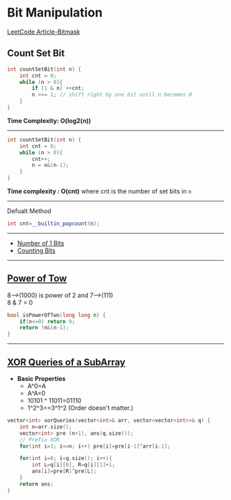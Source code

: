 # Bit Manipulation

[LeetCode Article-Bitmask](https://leetcode.com/discuss/study-guide/3901862/All-Types-of-Patterns-for-Bits-Manipulations-and-How-to-use-it)

## Count Set Bit
```cpp
int countSetBit(int n) {
    int cnt = 0;
    while (n > 0){
        if (1 & n) ++cnt; 
        n >>= 1; // shift right by one bit until n becomes 0
    }
}
```
**Time Complexity: O(log2(n))**

---

```cpp
int countSetBit(int n) {
    int cnt = 0;
    while (n > 0){
        cnt++;
        n = n&(n-1);
    }
}
```
**Time complexity : O(cnt)**
where cnt is the number of set bits in `n`

---

Defualt Method
```cpp
int cnt=__builtin_popcount(n);
```
---

* [Number of 1 Bits](https://leetcode.com/problems/number-of-1-bits/)
* [Counting Bits](https://leetcode.com/problems/counting-bits/description/)

***


## [Power of Tow](https://leetcode.com/problems/power-of-two/description/)
8-->(1000) is power of 2 and 7-->(111)\
8 & 7 = 0


```c++
bool isPowerOfTwo(long long n) {
    if(n<=0) return 0;
    return !n&(n-1);
}
```

***


## [XOR Queries of a SubArray](https://leetcode.com/problems/xor-queries-of-a-subarray/)
- **Basic Properties**
    - A^0=A
    - A^A=0
    - 10101 ^ 11011=01110
    - 1^2^3==3^1^2 (Order doesn't matter.)

```c++
vector<int> xorQueries(vector<int>& arr, vector<vector<int>>& q) {
    int n=arr.size();
    vector<int> pre (n+1), ans(q.size());
    // Prefix XOR
    for(int i=1; i<=n; i++) pre[i]=pre[i-1]^arr[i-1];

    for(int i=0; i<q.size(); i++){
        int L=q[i][0], R=q[i][1]+1;
        ans[i]=pre[R]^pre[L];
    }
    return ans;
}
```



<!-- ## Reverse Bits
of a Number
.
```cpp
unsigned reverseBits(uint32_t x, unsigned numbits=sizeof(x)*
8);
{
    uint32_t result = 0;
    for (;numbits>0;)
     -->